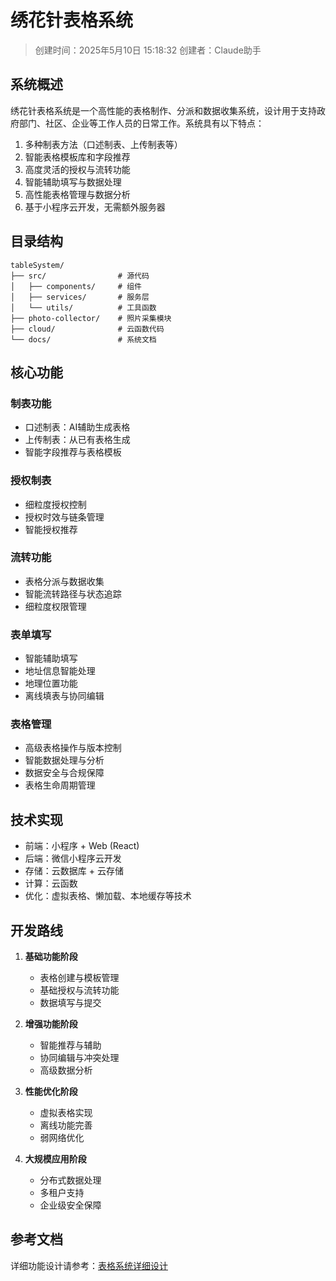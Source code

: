 # 绣花针表格系统

> 创建时间：2025年5月10日 15:18:32
> 创建者：Claude助手

## 系统概述

绣花针表格系统是一个高性能的表格制作、分派和数据收集系统，设计用于支持政府部门、社区、企业等工作人员的日常工作。系统具有以下特点：

1. 多种制表方法（口述制表、上传制表等）
2. 智能表格模板库和字段推荐
3. 高度灵活的授权与流转功能
4. 智能辅助填写与数据处理
5. 高性能表格管理与数据分析
6. 基于小程序云开发，无需额外服务器

## 目录结构

```
tableSystem/
├── src/                # 源代码
│   ├── components/     # 组件
│   ├── services/       # 服务层
│   └── utils/          # 工具函数
├── photo-collector/    # 照片采集模块
├── cloud/              # 云函数代码
└── docs/               # 系统文档
```

## 核心功能

### 制表功能
- 口述制表：AI辅助生成表格
- 上传制表：从已有表格生成
- 智能字段推荐与表格模板

### 授权制表
- 细粒度授权控制
- 授权时效与链条管理
- 智能授权推荐

### 流转功能
- 表格分派与数据收集
- 智能流转路径与状态追踪
- 细粒度权限管理

### 表单填写
- 智能辅助填写
- 地址信息智能处理
- 地理位置功能
- 离线填表与协同编辑

### 表格管理
- 高级表格操作与版本控制
- 智能数据处理与分析
- 数据安全与合规保障
- 表格生命周期管理

## 技术实现

- 前端：小程序 + Web (React)
- 后端：微信小程序云开发
- 存储：云数据库 + 云存储
- 计算：云函数
- 优化：虚拟表格、懒加载、本地缓存等技术

## 开发路线

1. **基础功能阶段**
   - 表格创建与模板管理
   - 基础授权与流转功能
   - 数据填写与提交

2. **增强功能阶段**
   - 智能推荐与辅助
   - 协同编辑与冲突处理
   - 高级数据分析

3. **性能优化阶段**
   - 虚拟表格实现
   - 离线功能完善
   - 弱网络优化

4. **大规模应用阶段**
   - 分布式数据处理
   - 多租户支持
   - 企业级安全保障

## 参考文档

详细功能设计请参考：[表格系统详细设计](../docs/system/表格系统.md) 
